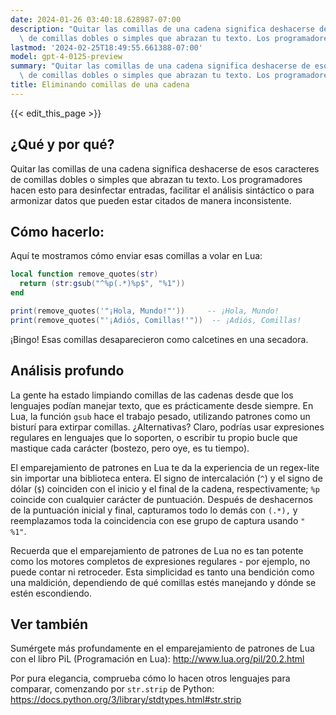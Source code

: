 ```yaml
---
date: 2024-01-26 03:40:18.628987-07:00
description: "Quitar las comillas de una cadena significa deshacerse de esos caracteres\
  \ de comillas dobles o simples que abrazan tu texto. Los programadores hacen esto\u2026"
lastmod: '2024-02-25T18:49:55.661388-07:00'
model: gpt-4-0125-preview
summary: "Quitar las comillas de una cadena significa deshacerse de esos caracteres\
  \ de comillas dobles o simples que abrazan tu texto. Los programadores hacen esto\u2026"
title: Eliminando comillas de una cadena
---
```


{{< edit_this_page >}}

## ¿Qué y por qué?
Quitar las comillas de una cadena significa deshacerse de esos caracteres de comillas dobles o simples que abrazan tu texto. Los programadores hacen esto para desinfectar entradas, facilitar el análisis sintáctico o para armonizar datos que pueden estar citados de manera inconsistente.

## Cómo hacerlo:
Aquí te mostramos cómo enviar esas comillas a volar en Lua:

```lua
local function remove_quotes(str)
  return (str:gsub("^%p(.*)%p$", "%1"))
end

print(remove_quotes('"¡Hola, Mundo!"'))     -- ¡Hola, Mundo!
print(remove_quotes("'¡Adiós, Comillas!'"))  -- ¡Adiós, Comillas!
```

¡Bingo! Esas comillas desaparecieron como calcetines en una secadora.

## Análisis profundo
La gente ha estado limpiando comillas de las cadenas desde que los lenguajes podían manejar texto, que es prácticamente desde siempre. En Lua, la función `gsub` hace el trabajo pesado, utilizando patrones como un bisturí para extirpar comillas. ¿Alternativas? Claro, podrías usar expresiones regulares en lenguajes que lo soporten, o escribir tu propio bucle que mastique cada carácter (bostezo, pero oye, es tu tiempo).

El emparejamiento de patrones en Lua te da la experiencia de un regex-lite sin importar una biblioteca entera. El signo de intercalación (`^`) y el signo de dólar (`$`) coinciden con el inicio y el final de la cadena, respectivamente; `%p` coincide con cualquier carácter de puntuación. Después de deshacernos de la puntuación inicial y final, capturamos todo lo demás con `(.*),` y reemplazamos toda la coincidencia con ese grupo de captura usando `" %1"`.

Recuerda que el emparejamiento de patrones de Lua no es tan potente como los motores completos de expresiones regulares - por ejemplo, no puede contar ni retroceder. Esta simplicidad es tanto una bendición como una maldición, dependiendo de qué comillas estés manejando y dónde se estén escondiendo.

## Ver también
Sumérgete más profundamente en el emparejamiento de patrones de Lua con el libro PiL (Programación en Lua): http://www.lua.org/pil/20.2.html

Por pura elegancia, comprueba cómo lo hacen otros lenguajes para comparar, comenzando por `str.strip` de Python: https://docs.python.org/3/library/stdtypes.html#str.strip
